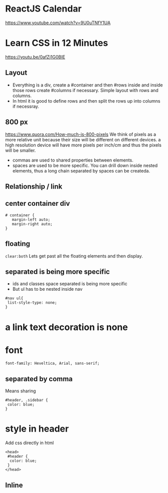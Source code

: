 # ReactJS Calendar

https://www.youtube.com/watch?v=9U0uTNfY1UA

# Learn CSS in 12 Minutes
https://youtu.be/0afZj1G0BIE

## Layout
* Everything is a div, create a #container and then #rows inside and inside those rows create #columns if necessary. Simple layout with rows and columns.
* In html it is good to define rows and then split the rows up into columns if necessray. 

## 800 px
https://www.quora.com/How-much-is-800-pixels
We think of pixels as a more relative unit because their size will be different on different devices. a high resolution device will have more pixels per inch/cm and thus the pixels will be smaller.


* commas are used to shared properties between elements.
* spaces are used to be more specific. You can drill down inside nested elements, thus a long chain separated by spaces can be createda.

## Relationship / link
<link rel type href />

## center container div
```
# container {
   margin-left auto;
   margin-right auto;
}
```

## floating
``` clear:both ``` Lets get past all the floating elements and then display.

## separated is being more specific
* ids and classes space separated is being more specific
* But ul has to be nested inside nav
```
#nav ul{
 list-style-type: none;
}
```

# a link text decoration is none

# font
``` font-family: Heveltica, Arial, sans-serif; ```

## separated by comma 
Means sharing 

```
#header, .sidebar {
 color: blue;
}
```

# style in header

Add css directly in html
```
<head>
 #header {
  color: blue;
 }
</head>
```

## Inline
